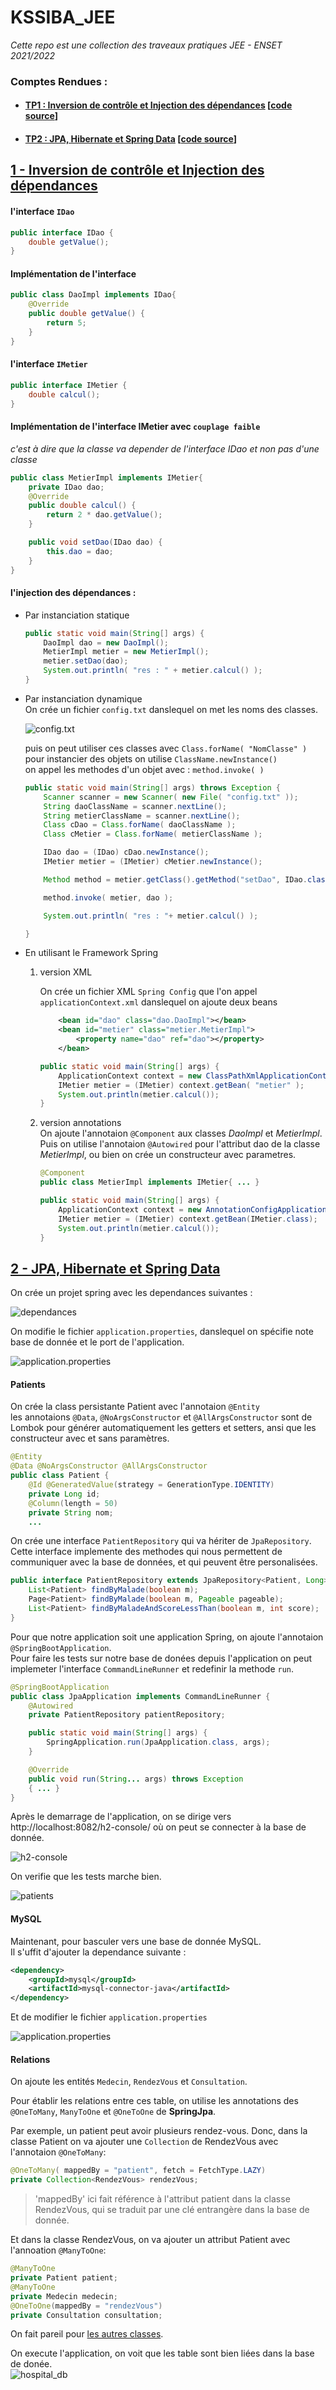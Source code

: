 # KSSIBA_JEE
*Cette repo est une collection des traveaux pratiques JEE - ENSET 2021/2022*

### Comptes Rendues :  
*   #### [TP1 : Inversion de contrôle et Injection des dépendances](#1---inversion-de-contrôle-et-injection-des-dépendances) [[code source](./TP1%20-%20IOC%20et%20Injection%20des%20d%C3%A9pendances/)]

*   #### [TP2 : JPA, Hibernate et Spring Data](#2---jpa-hibernate-et-spring-data) [[code source](./TP2%20-%20JPA%2C%20Hibernate%20et%20Spring%20Data/)]  

## [1 - Inversion de contrôle et Injection des dépendances](./TP1%20-%20IOC%20et%20Injection%20des%20d%C3%A9pendances/)


#### l'interface `IDao`

```java
public interface IDao {
    double getValue();
}
```

#### Implémentation de l'interface

```java
public class DaoImpl implements IDao{
    @Override
    public double getValue() {
        return 5;
    }
}
```

#### l'interface `IMetier`

```java
public interface IMetier {
    double calcul();
}
```

#### Implémentation de l'interface IMetier avec `couplage faible`  
*c'est à dire que la classe va depender de l'interface IDao et non pas d'une classe*

```java
public class MetierImpl implements IMetier{
    private IDao dao;
    @Override
    public double calcul() {
        return 2 * dao.getValue();
    }

    public void setDao(IDao dao) {
        this.dao = dao;
    }
}
```

#### l'injection des dépendances :

*   Par instanciation statique
    ```java
    public static void main(String[] args) {
        DaoImpl dao = new DaoImpl();
        MetierImpl metier = new MetierImpl();
        metier.setDao(dao);
        System.out.println( "res : " + metier.calcul() );
    }
    ```

* Par instanciation dynamique  
    On crée un fichier `config.txt` danslequel on met les noms des classes.  

    ![config.txt](screen%20shots/TP1/configtxt.png)

    puis on peut utiliser ces classes avec ``Class.forName( "NomClasse" )``  
    pour instancier des objets on utilise ``ClassName.newInstance()``  
    on appel les methodes d'un objet avec : ``method.invoke( )``

    ```java
    public static void main(String[] args) throws Exception {
        Scanner scanner = new Scanner( new File( "config.txt" ));
        String daoClassName = scanner.nextLine();
        String metierClassName = scanner.nextLine();
        Class cDao = Class.forName( daoClassName );
        Class cMetier = Class.forName( metierClassName );

        IDao dao = (IDao) cDao.newInstance();
        IMetier metier = (IMetier) cMetier.newInstance();

        Method method = metier.getClass().getMethod("setDao", IDao.class);

        method.invoke( metier, dao );

        System.out.println( "res : "+ metier.calcul() );

    }
    ```

* En utilisant le Framework Spring  
    1.  version XML

        On crée un fichier XML `Spring Config` que l'on appel `applicationContext.xml` danslequel on ajoute deux beans
        ```xml
            <bean id="dao" class="dao.DaoImpl"></bean>
            <bean id="metier" class="metier.MetierImpl">
                <property name="dao" ref="dao"></property>
            </bean>
        ```

        ```java
        public static void main(String[] args) {
            ApplicationContext context = new ClassPathXmlApplicationContext("applicationContext.xml");
            IMetier metier = (IMetier) context.getBean( "metier" );
            System.out.println(metier.calcul());
        }
        ```

    1.  version annotations  
        On ajoute l'annotaion `@Component` aux classes *DaoImpl* et *MetierImpl*. Puis on utilise l'annotaion `@Autowired` pour l'attribut dao de la classe *MetierImpl*, ou bien on crée un constructeur avec parametres.  

        ```java
        @Component
        public class MetierImpl implements IMetier{ ... }
        ```        

        ```java
        public static void main(String[] args) {
            ApplicationContext context = new AnnotationConfigApplicationContext("dao", "metier");
            IMetier metier = (IMetier) context.getBean(IMetier.class);
            System.out.println(metier.calcul());
        }
        ```


## [2 - JPA, Hibernate et Spring Data](./TP2%20-%20JPA%2C%20Hibernate%20et%20Spring%20Data/)
On crée un projet spring avec les dependances suivantes :  

![dependances](screen%20shots/TP2/1dependencies.png)

On modifie le fichier `application.properties`, danslequel on spécifie note base de donnée et le port de l'application.  

![application.properties](screen%20shots/TP2/2applicationPropreties.png)

#### Patients

On crée la class persistante Patient avec l'annotaion `@Entity`  
les annotaions `@Data`, `@NoArgsConstructor` et `@AllArgsConstructor` sont de Lombok pour générer automatiquement les getters et setters, ansi que les constructeur avec et sans paramètres.
```java
@Entity
@Data @NoArgsConstructor @AllArgsConstructor
public class Patient {
    @Id @GeneratedValue(strategy = GenerationType.IDENTITY)
    private Long id;
    @Column(length = 50)
    private String nom;
    ...
```

On crée une interface `PatientRepository` qui va hériter de `JpaRepository`. Cette interface implemente des methodes qui nous permettent de communiquer avec la base de données, et qui peuvent être personalisées.  
```java
public interface PatientRepository extends JpaRepository<Patient, Long> {
    List<Patient> findByMalade(boolean m);
    Page<Patient> findByMalade(boolean m, Pageable pageable);
    List<Patient> findByMaladeAndScoreLessThan(boolean m, int score);
}
```
Pour que notre application soit une application Spring, on ajoute l'annotaion `@SpringBootApplication`.  
Pour faire les tests sur notre base de donées depuis l'application on peut implemeter l'interface `CommandLineRunner` et redefinir la methode `run`.
```java
@SpringBootApplication
public class JpaApplication implements CommandLineRunner {
    @Autowired
    private PatientRepository patientRepository;

    public static void main(String[] args) {
        SpringApplication.run(JpaApplication.class, args);
    }

    @Override
    public void run(String... args) throws Exception 
    { ... }
}
```

Après le demarrage de l'application, on se dirige vers http://localhost:8082/h2-console/ où on peut se connecter à la base de donnée.   

![h2-console](screen%20shots/TP2/3H2Console.png) 

On verifie que les tests marche bien.  

![patients](screen%20shots/TP2/Screenshot%202022-04-10%20155926.png)  

#### MySQL

Maintenant, pour basculer vers une base de donnée MySQL.  
Il s'uffit d'ajouter la dependance suivante :  
```xml
<dependency>
    <groupId>mysql</groupId>
    <artifactId>mysql-connector-java</artifactId>
</dependency>
```

Et de modifier le fichier `application.properties`  

![application.properties](screen%20shots/TP2/5applicationPropreties.png)


#### Relations

On ajoute les entités `Medecin`, `RendezVous` et `Consultation`.  

Pour établir les relations entre ces table, on utilise les annotations des `@OneToMany`, `ManyToOne` et `@OneToOne` de __SpringJpa__.  

Par exemple, un patient peut avoir plusieurs rendez-vous. Donc, dans la classe Patient on va ajouter une `Collection` de RendezVous avec l'annotaion `@OneToMany`:  
```java
@OneToMany( mappedBy = "patient", fetch = FetchType.LAZY)
private Collection<RendezVous> rendezVous;
```
>'mappedBy' ici fait référence à l'attribut patient dans la classe RendezVous, qui se traduit par une clé entrangère dans la base de donnée.  

Et dans la classe RendezVous, on va ajouter un attribut Patient avec l'annoation `@ManyToOne`:  

```java
@ManyToOne
private Patient patient;
@ManyToOne
private Medecin medecin;
@OneToOne(mappedBy = "rendezVous")
private Consultation consultation;
```

On fait pareil pour [les autres classes](./TP2%20-%20JPA%2C%20Hibernate%20et%20Spring%20Data/src/main/java/ma/enset/jpaap/entities/).  

On execute l'application, on voit que les table sont bien liées dans la base de donée.  
![hospital_db](./screen%20shots/TP2/hospital_db.png)